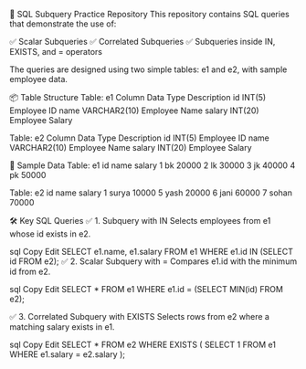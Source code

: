 📁 SQL Subquery Practice Repository
This repository contains SQL queries that demonstrate the use of:

✅ Scalar Subqueries
✅ Correlated Subqueries
✅ Subqueries inside IN, EXISTS, and = operators

The queries are designed using two simple tables: e1 and e2, with sample employee data.

📦 Table Structure
Table: e1
Column	Data Type	Description
id	INT(5)	Employee ID
name	VARCHAR2(10)	Employee Name
salary	INT(20)	Employee Salary

Table: e2
Column	Data Type	Description
id	INT(5)	Employee ID
name	VARCHAR2(10)	Employee Name
salary	INT(20)	Employee Salary

💾 Sample Data
Table: e1
id	name	salary
1	bk	20000
2	lk	30000
3	jk	40000
4	pk	50000

Table: e2
id	name	salary
1	surya	10000
5	yash	20000
6	jani	60000
7	sohan	70000

🛠️ Key SQL Queries
✅ 1. Subquery with IN
Selects employees from e1 whose id exists in e2.

sql
Copy
Edit
SELECT e1.name, e1.salary
FROM e1
WHERE e1.id IN (SELECT id FROM e2);
✅ 2. Scalar Subquery with =
Compares e1.id with the minimum id from e2.

sql
Copy
Edit
SELECT *
FROM e1
WHERE e1.id = (SELECT MIN(id) FROM e2);

✅ 3. Correlated Subquery with EXISTS
Selects rows from e2 where a matching salary exists in e1.

sql
Copy
Edit
SELECT *
FROM e2
WHERE EXISTS (
    SELECT 1
    FROM e1
    WHERE e1.salary = e2.salary
);
